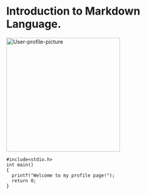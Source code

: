 # Introduction to Markdown Language.
<img alt = "User-profile-picture" src = "https://user-images.githubusercontent.com/105723677/200143368-d770ae9d-14c5-478d-9bad-9d7cc112f47b.jpeg" width = 300/>

```
#include<stdio.h>
int main()
{
  printf("Welcome to my profile page!");
  return 0;
}
```
